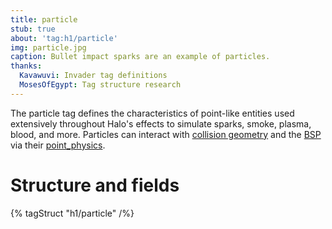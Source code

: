 ```yaml
---
title: particle
stub: true
about: 'tag:h1/particle'
img: particle.jpg
caption: Bullet impact sparks are an example of particles.
thanks:
  Kavawuvi: Invader tag definitions
  MosesOfEgypt: Tag structure research
---
```

The particle tag defines the characteristics of point-like entities used extensively throughout Halo's effects to simulate sparks, smoke, plasma, blood, and more. Particles can interact with [collision geometry](~model_collision_geometry) and the [BSP](~scenario_structure_bsp) via their [point_physics](~).

# Structure and fields

{% tagStruct "h1/particle" /%}

